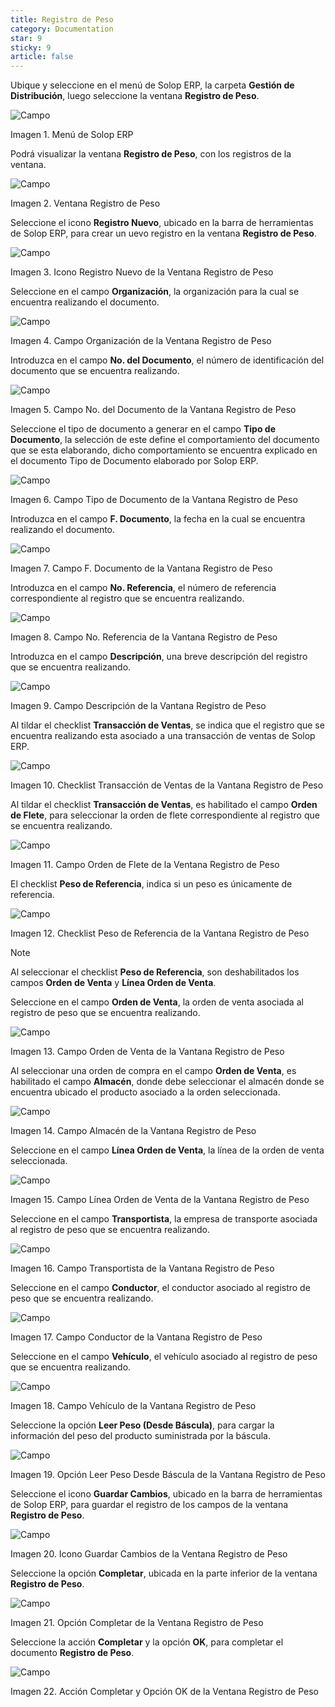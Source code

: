 ```yaml
---
title: Registro de Peso
category: Documentation
star: 9
sticky: 9
article: false
---
```


Ubique y seleccione en el menú de Solop ERP, la carpeta **Gestión de Distribución**, luego seleccione la ventana **Registro de Peso**.

![Campo](/assets/img/docs/distribution-management/dim-distribution-image1.png)

Imagen 1. Menú de Solop ERP

Podrá visualizar la ventana **Registro de Peso**, con los registros de la ventana.

![Campo](/assets/img/docs/distribution-management/dim-distribution-image2.png)

Imagen 2. Ventana Registro de Peso

Seleccione el icono **Registro Nuevo**, ubicado en la barra de herramientas de Solop ERP, para crear un uevo registro en la ventana **Registro de Peso**.

![Campo](/assets/img/docs/distribution-management/dim-distribution-image3.png)

Imagen 3. Icono Registro Nuevo de la Ventana Registro de Peso

Seleccione en el campo **Organización**, la organización para la cual se encuentra realizando el documento.

![Campo](/assets/img/docs/distribution-management/dim-distribution-image4.png)

Imagen 4. Campo Organización de la Ventana Registro de Peso

Introduzca en el campo **No. del Documento**, el número de identificación del documento que se encuentra realizando.

![Campo](/assets/img/docs/distribution-management/dim-distribution-image5.png)

Imagen 5. Campo No. del Documento de la Vantana Registro de Peso

Seleccione el tipo de documento a generar en el campo **Tipo de Documento**, la selección de este define el comportamiento del documento que se esta elaborando, dicho comportamiento se encuentra explicado en el documento Tipo de Documento elaborado por Solop ERP.

![Campo](/assets/img/docs/distribution-management/dim-distribution-image6.png)

Imagen 6. Campo Tipo de Documento de la Vantana Registro de Peso

Introduzca en el campo **F. Documento**, la fecha en la cual se encuentra realizando el documento.

![Campo](/assets/img/docs/distribution-management/dim-distribution-image7.png)

Imagen 7. Campo F. Documento de la Vantana Registro de Peso

Introduzca en el campo **No. Referencia**, el número de referencia correspondiente al registro que se encuentra realizando.

![Campo](/assets/img/docs/distribution-management/dim-distribution-image8.png)

Imagen 8. Campo No. Referencia de la Vantana Registro de Peso

Introduzca en el campo **Descripción**, una breve descripción del registro que se encuentra realizando.

![Campo](/assets/img/docs/distribution-management/dim-distribution-image9.png)

Imagen 9. Campo Descripción de la Vantana Registro de Peso

Al tildar el checklist **Transacción de Ventas**, se indica que el registro que se encuentra realizando esta asociado a una transacción de ventas de Solop ERP.

![Campo](/assets/img/docs/distribution-management/dim-distribution-image10.png)

Imagen 10. Checklist Transacción de Ventas de la Vantana Registro de Peso

Al tildar el checklist **Transacción de Ventas**, es habilitado el campo **Orden de Flete**, para seleccionar la orden de flete correspondiente al registro que se encuentra realizando.

![Campo](/assets/img/docs/distribution-management/dim-distribution-image11.png)

Imagen 11. Campo Orden de Flete de la Ventana Registro de Peso

El checklist **Peso de Referencia**, indica si un peso es únicamente de referencia.

![Campo](/assets/img/docs/distribution-management/dim-distribution-image12.png)

Imagen 12. Checklist Peso de Referencia de la Vantana Registro de Peso

Note

Al seleccionar el checklist **Peso de Referencia**, son deshabilitados los campos **Orden de Venta** y **Línea Orden de Venta**.

Seleccione en el campo **Orden de Venta**, la orden de venta asociada al registro de peso que se encuentra realizando.

![Campo](/assets/img/docs/distribution-management/dim-distribution-image13.png)

Imagen 13. Campo Orden de Venta de la Vantana Registro de Peso

Al seleccionar una orden de compra en el campo **Orden de Venta**, es habilitado el campo **Almacén**, donde debe seleccionar el almacén donde se encuentra ubicado el producto asociado a la orden seleccionada.

![Campo](/assets/img/docs/distribution-management/dim-distribution-image14.png)

Imagen 14. Campo Almacén de la Vantana Registro de Peso

Seleccione en el campo **Línea Orden de Venta**, la línea de la orden de venta seleccionada.

![Campo](/assets/img/docs/distribution-management/dim-distribution-image15.png)

Imagen 15. Campo Línea Orden de Venta de la Vantana Registro de Peso

Seleccione en el campo **Transportista**, la empresa de transporte asociada al registro de peso que se encuentra realizando.

![Campo](/assets/img/docs/distribution-management/dim-distribution-image16.png)

Imagen 16. Campo Transportista de la Vantana Registro de Peso

Seleccione en el campo **Conductor**, el conductor asociado al registro de peso que se encuentra realizando.

![Campo](/assets/img/docs/distribution-management/dim-distribution-image17.png)

Imagen 17. Campo Conductor de la Vantana Registro de Peso

Seleccione en el campo **Vehículo**, el vehículo asociado al registro de peso que se encuentra realizando.

![Campo](/assets/img/docs/distribution-management/dim-distribution-image18.png)

Imagen 18. Campo Vehículo de la Vantana Registro de Peso

Seleccione la opción **Leer Peso (Desde Báscula)**, para cargar la información del peso del producto suministrada por la báscula.

![Campo](/assets/img/docs/distribution-management/dim-distribution-image19.png)

Imagen 19. Opción Leer Peso Desde Báscula de la Vantana Registro de Peso

Seleccione el icono **Guardar Cambios**, ubicado en la barra de herramientas de Solop ERP, para guardar el registro de los campos de la ventana **Registro de Peso**.

![Campo](/assets/img/docs/distribution-management/dim-distribution-image20.png)

Imagen 20. Icono Guardar Cambios de la Ventana Registro de Peso

Seleccione la opción **Completar**, ubicada en la parte inferior de la ventana **Registro de Peso**.

![Campo](/assets/img/docs/distribution-management/dim-distribution-image21.png)

Imagen 21. Opción Completar de la Ventana Registro de Peso

Seleccione la acción **Completar** y la opción **OK**, para completar el documento **Registro de Peso**.

![Campo](/assets/img/docs/distribution-management/dim-distribution-image22.png)

Imagen 22. Acción Completar y Opción OK de la Ventana Registro de Peso
